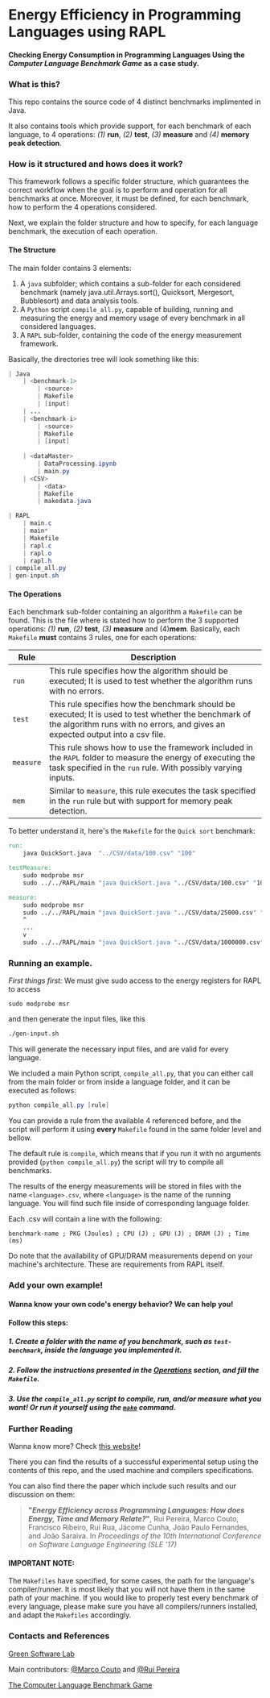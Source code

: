 # Energy Efficiency in Programming Languages using RAPL
#### Checking Energy Consumption in Programming Languages Using the _Computer Language Benchmark Game_ as a case study.

### What is this?

This repo contains the source code of 4 distinct benchmarks implimented in Java.

It also contains tools which provide support, for each benchmark of each language, to 4 operations: *(1)* **run**, *(2)* **test**, *(3)* **measure** and *(4)* **memory peak detection**.

### How is it structured and hows does it work?

This framework follows a specific folder structure, which guarantees the correct workflow when the goal is to perform and operation for all benchmarks at once.
Moreover, it must be defined, for each benchmark, how to perform the 4 operations considered.

Next, we explain the folder structure and how to specify, for each language benchmark, the execution of each operation.

#### The Structure
The main folder contains 3 elements: 
1. A `java` subfolder; which contains a sub-folder for each considered benchmark (namely java.util.Arrays.sort(), Quicksort, Mergesort, Bubblesort) and data analysis tools.
2. A `Python` script `compile_all.py`, capable of building, running and measuring the energy and memory usage of every benchmark in all considered languages.
3. A `RAPL` sub-folder, containing the code of the energy measurement framework.

Basically, the directories tree will look something like this:

```Java
| Java
	| <benchmark-1>
		| <source>
		| Makefile
		| [input]
	| ...
	| <benchmark-i>
		| <source>
		| Makefile
		| [input]
	
	| <dataMaster>
		| DataProcessing.ipynb
		| main.py
	| <CSV>
		| <data>
		| Makefile
		| makedata.java

| RAPL
	| main.c
	| main*
	| Makefile
	| rapl.c
	| rapl.o
	| rapl.h
| compile_all.py
| gen-input.sh

```




#### The Operations

Each benchmark sub-folder containing an algorithm a `Makefile` can be found.
This is the file where is stated how to perform the 3 supported operations: *(1)* **run**, *(2)* **test**, *(3)* **measure** and (4)**mem**. 
Basically, each `Makefile` **must** contains 3 rules, one for each operations:

| Rule | Description |
| -------- | -------- |
| `run` | This rule specifies how the algorithm should be executed; It is used to test whether the algorithm runs with no errors. |
| `test` | This rule specifies how the benchmark should be executed; It is used to test whether the benchmark of the algorithm runs with no errors, and gives an expected output into a csv file. |
| `measure` | This rule shows how to use the framework included in the `RAPL` folder to measure the energy of executing the task specified in the `run` rule. With possibly varying  inputs. |
| `mem` | Similar to `measure`, this rule executes the task specified in the `run` rule but with support for memory peak detection. |

To better understand it, here's the `Makefile` for the `Quick sort` benchmark:

```Makefile
run:
	java QuickSort.java  "../CSV/data/100.csv" "100"

testMeasure: 
	sudo modprobe msr
	sudo ../../RAPL/main "java QuickSort.java "../CSV/data/100.csv" "100" " test Quicksort

measure: 
	sudo modprobe msr
	sudo ../../RAPL/main "java QuickSort.java "../CSV/data/25000.csv" "25000" " quicksort quicksort25000
	^
	...
	v
	sudo ../../RAPL/main "java QuickSort.java "../CSV/data/1000000.csv" "1000000" " quicksort quicksort1000000


```

### Running an example.

*First things first:* We must give sudo access to the energy registers for RAPL to access
```
sudo modprobe msr
```
and then generate the input files, like this
```Makefile
./gen-input.sh
```
This will generate the necessary input files, and are valid for every language.

We included a main Python script, `compile_all.py`, that you can either call from the main folder or from inside a language folder, and it can be executed as follows:

```PowerShell
python compile_all.py [rule]
```

You can provide a rule from the available 4 referenced before, and the script will perform it using **every** `Makefile` found in the same folder level and bellow.

The default rule is `compile`, which means that if you run it with no arguments provided (`python compile_all.py`) the script will try to compile all benchmarks.

The results of the energy measurements will be stored in files with the name `<language>.csv`, where `<language>` is the name of the running language. 
You will find such file inside of corresponding language folder.

Each <language>.csv will contain a line with the following: 

```benchmark-name ; PKG (Joules) ; CPU (J) ; GPU (J) ; DRAM (J) ; Time (ms)```

Do note that the availability of GPU/DRAM measurements depend on your machine's architecture. These are requirements from RAPL itself.

### Add your own example!
#### Wanna know your own code's energy behavior? We can help you!
#### Follow this steps:

##### 1. Create a folder with the name of you benchmark, such as `test-benchmark`, inside the language you implemented it.

##### 2. Follow the instructions presented in the [Operations](#the-operations) section, and fill the `Makefile`.

##### 3. Use the `compile_all.py` script to compile, run, and/or measure what you want! Or run it yourself using the [`make`](https://linux.die.net/man/1/make) command.

### Further Reading
Wanna know more? Check [this website](https://sites.google.com/view/energy-efficiency-languages)!

There you can find the results of a successful experimental setup using the contents of this repo, and the used machine and compilers specifications.

You can also find there the paper which include such results and our discussion on them:

>**"_Energy Efficiency across Programming Languages: How does Energy, Time and Memory Relate?_"**, 
>Rui Pereira, Marco Couto, Francisco Ribeiro, Rui Rua, Jácome Cunha, João Paulo Fernandes, and João Saraiva. 
>In *Proceedings of the 10th International Conference on Software Language Engineering (SLE '17)*

#### IMPORTANT NOTE:
The `Makefiles` have specified, for some cases, the path for the language's compiler/runner. 
It is most likely that you will not have them in the same path of your machine.
If you would like to properly test every benchmark of every language, please make sure you have all compilers/runners installed, and adapt the `Makefiles` accordingly.

### Contacts and References

[Green Software Lab](http://greenlab.di.uminho.pt)

Main contributors: [@Marco Couto](http://github.com/MarcoCouto) and [@Rui Pereira](http://haslab.uminho.pt/ruipereira)


[The Computer Language Benchmark Game](https://benchmarksgame-team.pages.debian.net/benchmarksgame/)

